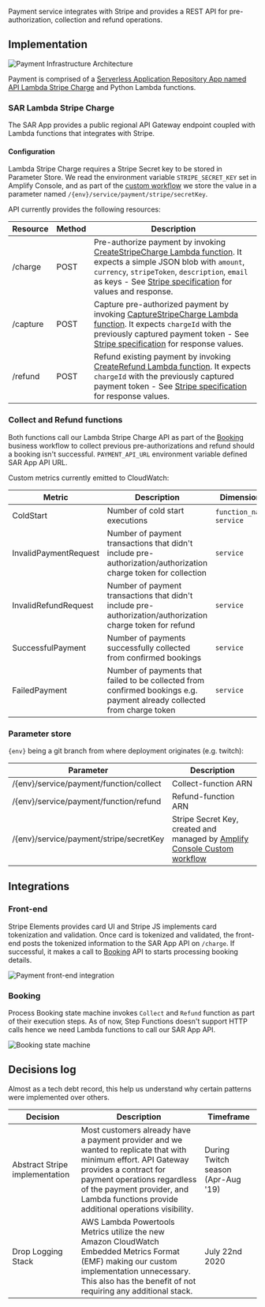 
Payment service integrates with Stripe and provides a REST API for pre-authorization, collection and refund operations.

## Implementation

![Payment Infrastructure Architecture](../../../media/payment-infra-architecture.png)

Payment is comprised of a [Serverless Application Repository App named API Lambda Stripe Charge](arn:aws:serverlessrepo:us-east-1:375983427419:applications/api-lambda-stripe-charge) and Python Lambda functions. 

### SAR Lambda Stripe Charge

The SAR App provides a public regional API Gateway endpoint coupled with Lambda functions that integrates with Stripe.

#### Configuration

Lambda Stripe Charge requires a Stripe Secret key to be stored in Parameter Store. We read the environment variable `STRIPE_SECRET_KEY` set in Amplify Console, and as part of the [custom workflow](../../../amplify.yml) we store the value in a parameter named `/{env}/service/payment/stripe/secretKey`.

API currently provides the following resources:

Resource | Method | Description
------------------------------------------------- | ---------------------- | --------------------------------------------------------------------
/charge | POST | Pre-authorize payment by invoking [CreateStripeCharge Lambda function](https://github.com/simalexan/api-lambda-stripe-charge/blob/master/capture.js). It expects a simple JSON blob with `amount`, `currency`, `stripeToken`, `description`, `email` as keys -  See [Stripe specification](https://stripe.com/docs/api/charges/create) for values and response.
/capture | POST | Capture pre-authorized payment by invoking [CaptureStripeCharge Lambda function](https://github.com/simalexan/api-lambda-stripe-charge/blob/master/capture.js). It expects `chargeId` with the previously captured payment token - See [Stripe specification](https://stripe.com/docs/api/charges/capture) for response values.
/refund | POST | Refund existing payment by invoking [CreateRefund Lambda function](https://github.com/simalexan/api-lambda-stripe-charge/blob/master/refund.js). It expects `chargeId` with the previously captured payment token - See [Stripe specification](https://stripe.com/docs/api/refunds/create) for response values.

### Collect and Refund functions

Both functions call our Lambda Stripe Charge API as part of the [Booking](../booking/README.md) business workflow to collect previous pre-authorizations and refund should a booking isn't successful. `PAYMENT_API_URL` environment variable defined SAR App API URL.

Custom metrics currently emitted to CloudWatch:

Metric | Description | Dimensions
------------------------------------------------- | --------------------------------------------------------------------------------- | -------------------------------------------------
ColdStart | Number of cold start executions | `function_name`, `service`
InvalidPaymentRequest | Number of payment transactions that didn't include pre-authorization/authorization charge token for collection | `service`
InvalidRefundRequest | Number of payment transactions that didn't include pre-authorization/authorization charge token for refund | `service`
SuccessfulPayment | Number of payments successfully collected from confirmed bookings | `service`
FailedPayment | Number of payments that failed to be collected from confirmed bookings e.g. payment already collected from charge token | `service` 

### Parameter store

`{env}` being a git branch from where deployment originates (e.g. twitch):

Parameter | Description
------------------------------------------------- | ---------------------------------------------------------------------------------
/{env}/service/payment/function/collect | Collect-function ARN
/{env}/service/payment/function/refund | Refund-function ARN
/{env}/service/payment/stripe/secretKey | Stripe Secret Key, created and managed by [Amplify Console Custom workflow](../../../amplify.yml)

## Integrations

### Front-end

Stripe Elements provides card UI and Stripe JS implements card tokenization and validation. Once card is tokenized and validated, the front-end posts the tokenized information to the SAR App API on `/charge`. If successful, it makes a call to [Booking](../booking/README.md) API to starts processing booking details.

![Payment front-end integration](../../../media/payment-frontend-integration.png)

### Booking

Process Booking state machine invokes `Collect` and `Refund` function as part of their execution steps. As of now, Step Functions doesn't support HTTP calls hence we need Lambda functions to call our SAR App API.

![Booking state machine](../../../media/booking-state-machine.png)

## Decisions log

Almost as a tech debt record, this help us understand why certain patterns were implemented over others.

Decision | Description | Timeframe
------------------------------------------------- | --------------------------------------------------------------------------------- | -------------------------------------------------
Abstract Stripe implementation | Most customers already have a payment provider and we wanted to replicate that with minimum effort. API Gateway provides a contract for payment operations regardless of the payment provider, and Lambda functions provide additional operations visibility. | During Twitch season (Apr-Aug '19)
Drop Logging Stack | AWS Lambda Powertools Metrics utilize the new Amazon CloudWatch Embedded Metrics Format (EMF) making our custom implementation unnecessary. This also has the benefit of not requiring any additional stack. | July 22nd 2020
